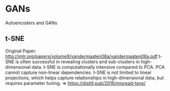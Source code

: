 # GANs
Autoencoders and GANs

## t-SNE
Original Paper: http://jmlr.org/papers/volume9/vandermaaten08a/vandermaaten08a.pdf
t-SNE is often successful in revealing clusters and sub-clusters in high-dimensional data. 
t-SNE is computationally intensive compared to PCA. PCA cannot capture non-linear dependencies.
t-SNE is not limited to linear projections, which helps capture relationships in high-dimensional data, but requires parameter tuning. => https://distill.pub/2016/misread-tsne/

